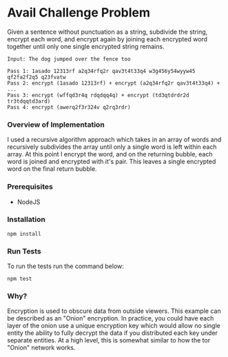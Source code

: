 # Avail Challenge Problem

Given a sentence without punctuation as a string, subdivide the string, encrypt each word, and encrypt again by joining each encrypted word together until only one single encrypted string remains.

```
Input: The dog jumped over the fence too
 
Pass 1: 1asado 12313rf a2q34rfq2r qav3t4t33q4 w3g456y54wyyw45 qf2fa2f2q5 q23fvatw
Pass 2: encrypt (1asado 12313rf) + encrypt (a2q34rfq2r qav3t4t33q4) + ...
Pass 3: encrypt (wffqd3r4q rdqdqq4q) + encrypt (td3qtdrdr2d tr3tdqqtd3ard)
Pass 4: encrypt (awerq2f3r324v q2rq3rdr)
```

### Overview of Implementation

I used a recursive algorithm approach which takes in an array of words and recursively subdivides the array until only a single word is left within each array. At this point I encrypt the word, and on the returning bubble, each word is joined and encrypted with it's pair. This leaves a single encrypted word on the final return bubble.

### Prerequisites

- NodeJS

### Installation

```
npm install
```

### Run Tests

To run the tests run the command below:
```
npm test
```

### Why?

Encryption is used to obscure data from outside viewers. This example can be described as an "Onion" encryption. In practice, you could have each layer of the onion use a unique encryption key which would allow no single entity the ability to fully decrypt the data if you distributed each key under separate entities. At a high level, this is somewhat similar to how the tor "Onion" network works.
